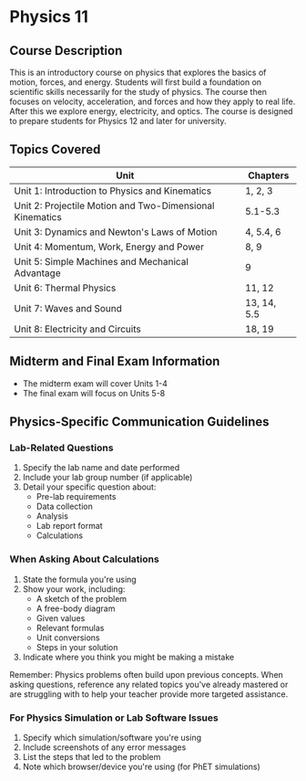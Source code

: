 # Physics 11

## Course Description
This is an introductory course on physics that explores the basics of motion, forces, and energy. Students will first build a foundation on scientific skills necessarily for the study of physics. The course then focuses on velocity, acceleration, and forces and how they apply to real life. After this we explore energy, electricity, and optics. The course is designed to prepare students for Physics 12 and later for university.

## Topics Covered
| Unit | Chapters |
|------|----------|
| Unit 1: Introduction to Physics and Kinematics | 1, 2, 3 |
| Unit 2: Projectile Motion and Two-Dimensional Kinematics | 5.1-5.3 |
| Unit 3: Dynamics and Newton's Laws of Motion | 4, 5.4, 6 |
| Unit 4: Momentum, Work, Energy and Power | 8, 9 |
| Unit 5: Simple Machines and Mechanical Advantage | 9 |
| Unit 6: Thermal Physics | 11, 12 |
| Unit 7: Waves and Sound | 13, 14, 5.5 |
| Unit 8: Electricity and Circuits | 18, 19 |

## Midterm and Final Exam Information
- The midterm exam will cover Units 1-4
- The final exam will focus on Units 5-8

## Physics-Specific Communication Guidelines

### Lab-Related Questions
1. Specify the lab name and date performed
2. Include your lab group number (if applicable)
3. Detail your specific question about:
   - Pre-lab requirements
   - Data collection
   - Analysis
   - Lab report format
   - Calculations

### When Asking About Calculations
1. State the formula you're using
2. Show your work, including:
   - A sketch of the problem
   - A free-body diagram
   - Given values
   - Relevant formulas
   - Unit conversions
   - Steps in your solution
3. Indicate where you think you might be making a mistake

Remember: Physics problems often build upon previous concepts. When asking questions, reference any related topics you've already mastered or are struggling with to help your teacher provide more targeted assistance.

### For Physics Simulation or Lab Software Issues
1. Specify which simulation/software you're using
2. Include screenshots of any error messages
3. List the steps that led to the problem
4. Note which browser/device you're using (for PhET simulations)